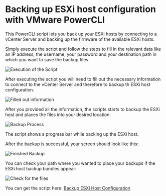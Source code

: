 # Backing up ESXi host configuration with VMware PowerCLI

This PowerCLI script lets you back up your ESXi hosts by connecting to a vCenter Server and backing up the firmware of the available ESXi hosts.

Simply execute the script and follow the steps to fill in the relevant data like an IP address, the username, your password and your destination path in which you want to save the backup files.

![Execution of the Script](https://github.com/falkobanaszak/backup-esxi-host-configuration/blob/master/executing_the_script.png)

After executing the script you will need to fill out the necessary information to connect to the vCenter Server and therefore to backup th ESXi host configuration.

![Filled out information](https://github.com/falkobanaszak/backup-esxi-host-configuration/blob/master/filled_out_script.png)

After you provided all the information, the scripts starts to backup the ESXi host and places the files into your desired location.

![Backup Process](https://github.com/falkobanaszak/backup-esxi-host-configuration/blob/master/backup_process.png)

The script shows a progress bar while backing up the ESXi host.

After the backup is successful, your screen should look like this:

![Finished Backup](https://github.com/falkobanaszak/backup-esxi-host-configuration/blob/master/finished_esx_backup.png)

You can check your path where you wanted to place your backups if the ESXi host backup bundles appear:

![Check for the files](https://github.com/falkobanaszak/backup-esxi-host-configuration/blob/master/check_for_files.png)

You can get the script here: [Backup ESXi Host Configuration](https://github.com/falkobanaszak/backup-esxi-host-configuration/blob/master/Backup_ESXi_Host_Configuration.ps1)
